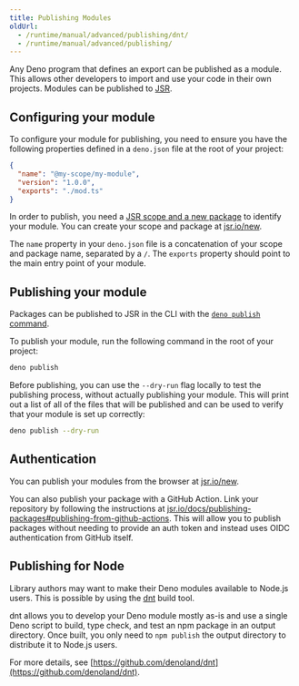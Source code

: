 ```yaml
---
title: Publishing Modules
oldUrl:
  - /runtime/manual/advanced/publishing/dnt/
  - /runtime/manual/advanced/publishing/
---
```


Any Deno program that defines an export can be published as a module. This
allows other developers to import and use your code in their own projects.
Modules can be published to [JSR](https://jsr.io).

## Configuring your module

To configure your module for publishing, you need to ensure you have the
following properties defined in a `deno.json` file at the root of your project:

```json title="deno.json"
{
  "name": "@my-scope/my-module",
  "version": "1.0.0",
  "exports": "./mod.ts"
}
```

In order to publish, you need a
[JSR scope and a new package](https://jsr.io/docs/publishing-packages#creating-a-scope-and-package)
to identify your module. You can create your scope and package at
[jsr.io/new](https://jsr.io/new).

The `name` property in your `deno.json` file is a concatenation of your scope
and package name, separated by a `/`. The `exports` property should point to the
main entry point of your module.

## Publishing your module

Packages can be published to JSR in the CLI with the
[`deno publish` command](https://jsr.io/docs/publishing-packages#publishing-from-your-local-machine).

To publish your module, run the following command in the root of your project:

```bash
deno publish
```

Before publishing, you can use the `--dry-run` flag locally to test the
publishing process, without actually publishing your module. This will print out
a list of all of the files that will be published and can be used to verify that
your module is set up correctly:

```bash
deno publish --dry-run
```

## Authentication

You can publish your modules from the browser at
[jsr.io/new](https://jsr.io/new).

You can also publish your package with a GitHub Action. Link your repository by
following the instructions at
[jsr.io/docs/publishing-packages#publishing-from-github-actions](https://jsr.io/docs/publishing-packages#publishing-from-github-actions).
This will allow you to publish packages without needing to provide an auth token
and instead uses OIDC authentication from GitHub itself.

## Publishing for Node

Library authors may want to make their Deno modules available to Node.js users.
This is possible by using the [dnt](https://github.com/denoland/dnt) build tool.

dnt allows you to develop your Deno module mostly as-is and use a single Deno
script to build, type check, and test an npm package in an output directory.
Once built, you only need to `npm publish` the output directory to distribute it
to Node.js users.

For more details, see
[https://github.com/denoland/dnt](https://github.com/denoland/dnt).
